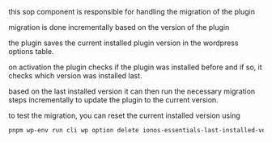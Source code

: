 this sop component is responsible for handling the migration of the plugin

migration is done incrementally based on the version of the plugin

the plugin saves the current installed plugin version in the wordpress options table.

on activation the plugin checks if the plugin was installed before and if so, it checks which version was installed last.

based on the last installed version it can then run the necessary migration steps incrementally to update the plugin to the current version.

to test the migration, you can reset the current installed version using

```sh
pnpm wp-env run cli wp option delete ionos-essentials-last-installed-version`
```
